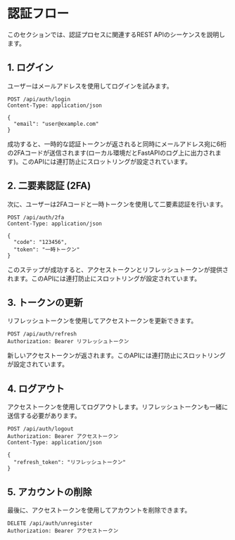 # 認証フロー

このセクションでは、認証プロセスに関連するREST APIのシーケンスを説明します。

## 1. ログイン

ユーザーはメールアドレスを使用してログインを試みます。

```http
POST /api/auth/login
Content-Type: application/json

{
  "email": "user@example.com"
}
```

成功すると、一時的な認証トークンが返されると同時にメールアドレス宛に6桁の2FAコードが送信されます(ローカル環境だとFastAPIのログ上に出力されます)。このAPIには連打防止にスロットリングが設定されています。

## 2. 二要素認証 (2FA)

次に、ユーザーは2FAコードと一時トークンを使用して二要素認証を行います。

```http
POST /api/auth/2fa
Content-Type: application/json

{
  "code": "123456",
  "token": "一時トークン"
}
```

このステップが成功すると、アクセストークンとリフレッシュトークンが提供されます。このAPIには連打防止にスロットリングが設定されています。

## 3. トークンの更新

リフレッシュトークンを使用してアクセストークンを更新できます。

```http
POST /api/auth/refresh
Authorization: Bearer リフレッシュトークン
```

新しいアクセストークンが返されます。このAPIには連打防止にスロットリングが設定されています。

## 4. ログアウト

アクセストークンを使用してログアウトします。リフレッシュトークンも一緒に送信する必要があります。

```http
POST /api/auth/logout
Authorization: Bearer アクセストークン
Content-Type: application/json

{
  "refresh_token": "リフレッシュトークン"
}
```

## 5. アカウントの削除

最後に、アクセストークンを使用してアカウントを削除できます。

```http
DELETE /api/auth/unregister
Authorization: Bearer アクセストークン
```
